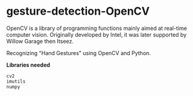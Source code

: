 # gesture-detection-OpenCV

OpenCV is a library of programming functions mainly aimed at real-time computer vision. 
Originally developed by Intel, it was later supported by Willow Garage then Itseez.

Recognizing "Hand Gestures" using OpenCV and Python.

__Libraries needed__
```
cv2 
imutils
numpy
```
